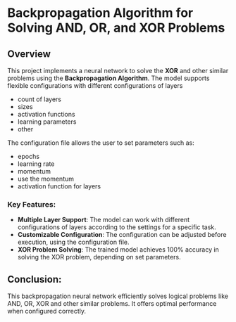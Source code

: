 # Backpropagation Algorithm for Solving AND, OR, and XOR Problems

## Overview
This project implements a neural network to solve the **XOR** and other similar problems 
using the **Backpropagation Algorithm**. 
The model supports flexible configurations with different configurations of layers
- count of layers
- sizes
- activation functions
- learning parameters
- other

The configuration file allows the user to set parameters such as:

- epochs
- learning rate
- momentum
- use the momentum
- activation function for layers 

### Key Features:
- **Multiple Layer Support**: The model can work with different configurations of layers according to the settings for a specific task.
- **Customizable Configuration**: The configuration can be adjusted before execution, using the configuration file.
- **XOR Problem Solving**: The trained model achieves 100% accuracy in solving the XOR problem, depending on set parameters.

## Conclusion:
This backpropagation neural network efficiently solves logical problems like AND, OR, XOR and other similar problems.
It offers optimal performance when configured correctly.
